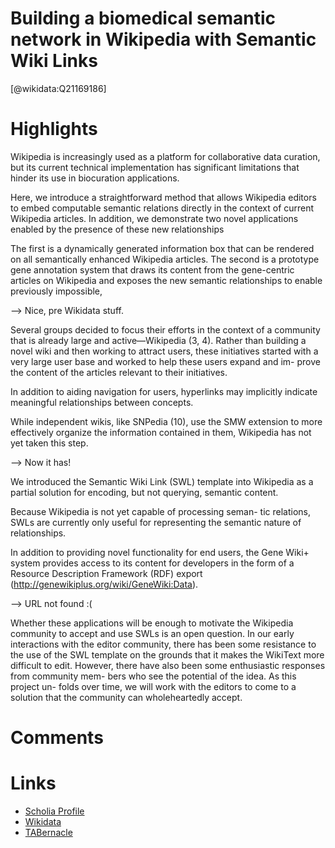 
Building a biomedical semantic network in Wikipedia with Semantic Wiki Links
============================================================================
  
  [@wikidata:Q21169186]  

# Highlights

Wikipedia is increasingly used as a platform for collaborative data curation, but its current technical implementation has significant limitations that hinder its use in biocuration applications.

Here, we introduce a straightforward method that allows Wikipedia editors to embed computable semantic relations directly in the context of current Wikipedia articles. In addition, we demonstrate two novel applications enabled by the presence of these new relationships

The first is a dynamically generated information box that can be rendered on all semantically enhanced Wikipedia articles. The second is a prototype gene annotation system that draws its content from the gene-centric articles on Wikipedia and exposes the new semantic relationships to enable previously impossible,


--> Nice, pre Wikidata stuff.

Several groups decided to focus their efforts in the context of a community that is already large and active—Wikipedia (3, 4). Rather than building a novel wiki and then working to attract users, these initiatives started with a very large user base and worked to help these users expand and im- prove the content of the articles relevant to their initiatives.

In addition to aiding navigation for users, hyperlinks may implicitly indicate meaningful relationships between concepts.

While independent wikis, like SNPedia (10), use the SMW extension to more effectively organize the information contained in them, Wikipedia has not yet taken this step.

--> Now it has!

We introduced the Semantic Wiki Link (SWL) template into Wikipedia as a partial solution for encoding, but not querying, semantic content.

Because Wikipedia is not yet capable of processing seman- tic relations, SWLs are currently only useful for representing the semantic nature of relationships.

In addition to providing novel functionality for end users, the Gene Wiki+ system provides access to its content for developers in the form of a Resource Description Framework (RDF) export (http://genewikiplus.org/wiki/GeneWiki:Data).

--> URL not found :(

Whether these applications will be enough to motivate
the Wikipedia community to accept and use SWLs is an open question. In our early interactions with the editor community, there has been some resistance to the use of the SWL template on the grounds that it makes the WikiText more difficult to edit. However, there have also been some enthusiastic responses from community mem- bers who see the potential of the idea. As this project un- folds over time, we will work with the editors to come to a solution that the community can wholeheartedly accept.

# Comments

# Links
  
 * [Scholia Profile](https://scholia.toolforge.org/work/Q21169186)  
 * [Wikidata](https://www.wikidata.org/wiki/Q21169186)  
 * [TABernacle](https://tabernacle.toolforge.org/?#/tab/manual/Q21169186/P921%3BP4510)  
